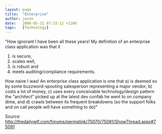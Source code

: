 ```yaml
---
layout: page
title:  "Enterprise"
author: jevon
date:   2006-05-31 07:33:12 +1200
tags:   [Technology]
---
```


"How ignorant I have been all these years! My definition of an enterprise class application was that it
1) is secure,
1) scales well,
2) is robust and
3) meets auditing/compliance requirements.

How naive I was! An enterprise class application is one that
a) is deemed so by some buzzword-spouting salesperson representing a major vendor,
b) costs a lot of money,
c) uses every conceivable technology/design pattern the "architect" picked up at  the latest  dev confab he went to on company dime, and
d) crawls between its frequent breakdowns (so the support folks and on call people will have something to do)"

Source: http://thedailywtf.com/forums/permalink/75070/75091/ShowThread.aspx#75091
